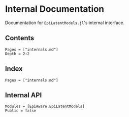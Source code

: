 # Internal Documentation

Documentation for `EpiLatentModels.jl`'s internal interface.

## Contents

```@contents
Pages = ["internals.md"]
Depth = 2:2
```

## Index

```@index
Pages = ["internals.md"]
```

## Internal API

```@autodocs
Modules = [EpiAware.EpiLatentModels]
Public = false
```
